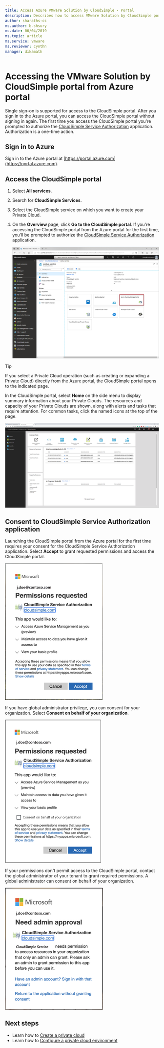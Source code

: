 ```yaml
--- 
title: Access Azure VMware Solution by CloudSimple - Portal 
description: Describes how to access VMware Solution by CloudSimple portal from Azure portal
author: sharaths-cs 
ms.author: b-shsury 
ms.date: 06/04/2019 
ms.topic: article 
ms.service: vmware 
ms.reviewer: cynthn 
manager: dikamath 
---
```


# Accessing the VMware Solution by CloudSimple portal from Azure portal

Single sign-on is supported for access to the CloudSimple portal. After you sign in to the Azure portal, you can access the CloudSimple portal without signing in again. The first time you access the CloudSimple portal you're prompted to authorize the [CloudSimple Service Authorization](#consent-to-cloudsimple-service-authorization-application) application.  Authorization is a one-time action.

## Sign in to Azure

Sign in to the Azure portal at [https://portal.azure.com](https://portal.azure.com).

## Access the CloudSimple portal

1. Select **All services**.

2. Search for **CloudSimple Services**.

3. Select the CloudSimple service on which you want to create your Private Cloud.

4. On the **Overview** page, click **Go to the CloudSimple portal**.  If you're accessing the CloudSimple portal from the Azure portal for the first time, you'll be prompted to authorize the [CloudSimple Service Authorization](#consent-to-cloudsimple-service-authorization-application) application. 

    ![Launch CloudSimple portal](media/launch-cloudsimple-portal.png)

> [!TIP]
> If you select a Private Cloud operation (such as creating or expanding a Private Cloud) directly from the Azure portal, the CloudSimple portal opens to the indicated page.

In the CloudSimple portal, select **Home** on the side menu to display summary information about your Private Clouds. The resources and capacity of your Private Clouds are shown, along with alerts and tasks that require attention. For common tasks, click the named icons at the top of the page.

![Home Page](media/cloudsimple-portal-home.png)

## Consent to CloudSimple Service Authorization application

Launching the CloudSimple portal from the Azure portal for the first time requires your consent for the CloudSimple Service Authorization application.  Select **Accept** to grant requested permissions and access the CloudSimple portal. 

![Consent to CloudSimple Service Authorization - administrators](media/cloudsimple-azure-consent.png)

If you have global administrator privilege, you can consent for your organization.  Select **Consent on behalf of your organization**.

![Consent to CloudSimple Service Authorization - global admin](media/cloudsimple-azure-consent-global-admin.png)

If your permissions don't permit access to the CloudSimple portal, contact the global administrator of your tenant to grant required permissions.  A global administrator can consent on behalf of your organization.

![Consent to CloudSimple Service Authorization - requires administrators](media/cloudsimple-azure-consent-requires-administrator.png)

## Next steps

* Learn how to [Create a private cloud](https://docs.azure.cloudsimple.com/create-private-cloud/)
* Learn how to [Configure a private cloud environment](quickstart-create-private-cloud.md)